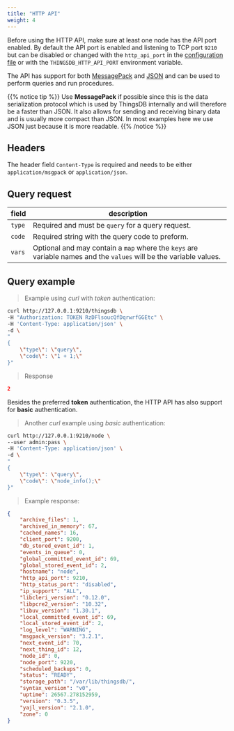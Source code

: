 ```yaml
---
title: "HTTP API"
weight: 4
---
```



Before using the HTTP API, make sure at least one node has the API port enabled.
By default the API port is enabled and listening to TCP port `9210` but can be disabled or changed
with the `http_api_port` in the [configuration file](https://github.com/thingsdb/ThingsDB/blob/master/thingsdb.example.conf)
or with the `THINGSDB_HTTP_API_PORT` environment variable.

The API has support for both [MessagePack](https://msgpack.org) and [JSON](https://www.json.org) and can be used to perform queries and run procedures.


{{% notice tip %}}
Use **MessagePack** if possible since this is the data serialization protocol which is used by ThingsDB
internally and will therefore be a faster than JSON. It also allows for sending and receiving binary data and is usually more compact than JSON.
In most examples here we use JSON just because it is more readable.
{{% /notice %}}


## Headers

The header field `Content-Type` is required and needs to be either `application/msgpack` or `application/json`.


## Query request

field | description
----- | -----------
`type` | Required and must be `query` for a query request.
`code` | Required string with the query code to preform.
`vars` | Optional and may contain a `map` where the `keys` are variable names and the `values` will be the variable values.

## Query example

> Example using *curl* with *token* authentication:

```bash
curl http://127.0.0.1:9210/thingsdb \
-H "Authorization: TOKEN RzDFlsoucQfDqrwrfGGEtc" \
-H 'Content-Type: application/json' \
-d \
"
{
    \"type\": \"query\",
    \"code\": \"1 + 1;\"
}"
```

> Response

```json
2
```

Besides the preferred **token** authentication, the HTTP API has also support for **basic** authentication.

> Another *curl* example using *basic* authentication:

```bash
curl http://127.0.0.1:9210/node \
--user admin:pass \
-H 'Content-Type: application/json' \
-d \
"
{
    \"type\": \"query\",
    \"code\": \"node_info();\"
}"
```

> Example response:

```json
{
    "archive_files": 1,
    "archived_in_memory": 67,
    "cached_names": 16,
    "client_port": 9200,
    "db_stored_event_id": 1,
    "events_in_queue": 0,
    "global_committed_event_id": 69,
    "global_stored_event_id": 2,
    "hostname": "node",
    "http_api_port": 9210,
    "http_status_port": "disabled",
    "ip_support": "ALL",
    "libcleri_version": "0.12.0",
    "libpcre2_version": "10.32",
    "libuv_version": "1.30.1",
    "local_committed_event_id": 69,
    "local_stored_event_id": 2,
    "log_level": "WARNING",
    "msgpack_version": "3.2.1",
    "next_event_id": 70,
    "next_thing_id": 12,
    "node_id": 0,
    "node_port": 9220,
    "scheduled_backups": 0,
    "status": "READY",
    "storage_path": "/var/lib/thingsdb/",
    "syntax_version": "v0",
    "uptime": 26567.278152959,
    "version": "0.3.5",
    "yajl_version": "2.1.0",
    "zone": 0
}
```
